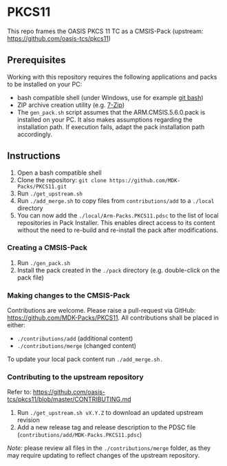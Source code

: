 # PKCS11
This repo frames the OASIS PKCS 11 TC as a CMSIS-Pack (upstream: https://github.com/oasis-tcs/pkcs11)

## Prerequisites
Working with this repository requires the following applications and packs to be installed on your PC:
- bash compatible shell (under Windows, use for example [git bash](https://gitforwindows.org/))
- ZIP archive creation utility (e.g. [7-Zip](https://www.7-zip.org/))
- The `gen_pack.sh` script assumes that the ARM.CMSIS.5.6.0.pack is installed on your PC. It also makes assumptions regarding the installation path. If execution fails, adapt the pack installation path accordingly.

## Instructions
1. Open a bash compatible shell
2. Clone the repository: `git clone https://github.com/MDK-Packs/PKCS11.git`
3. Run `./get_upstream.sh`
4. Run `./add_merge.sh` to copy files from `contributions/add` to a `./local` directory
5. You can now add the `./local/Arm-Packs.PKCS11.pdsc` to the list of local repositories in Pack Installer. This enables direct access to its content without the need to re-build and re-install the pack after modifications.

### Creating a CMSIS-Pack
1. Run `./gen_pack.sh`
2. Install the pack created in the `./pack` directory (e.g. double-click on the pack file)

### Making changes to the CMSIS-Pack
Contributions are welcome. Please raise a pull-request via GitHub: https://github.com/MDK-Packs/PKCS11. All contributions shall be placed in either:  
- `./contributions/add` (additional content)
- `./contributions/merge` (changed content)

To update your local pack content run `./add_merge.sh.`

### Contributing to the upstream repository
Refer to: https://github.com/oasis-tcs/pkcs11/blob/master/CONTRIBUTING.md
1. Run `./get_upstream.sh vX.Y.Z` to download an updated upstream revision
2. Add a new release tag and release description to the PDSC file (`contributions/add/MDK-Packs.PKCS11.pdsc`)

*Note:* please review all files in the `./contributions/merge` folder, as they may require updating to reflect changes of the upstream repository.
